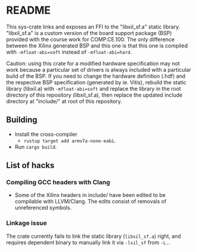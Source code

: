 # README
This sys-crate links and exposes an FFI to the "libxil_sf.a" static library. "libxil_sf.a" is a
custom version of the board support package (BSP) provided with the course work for COMP.CE.100. The
only difference between the Xilinx generated BSP and this one is that this one is compiled with
`-mfloat-abi=soft` instead of `-mfloat-abi=hard`.

Caution: using this crate for a modified hardware specification may not work because a particular
set of drivers is always included with a particular build of the BSP. If you need to change the
hardware definition (.hdf) and the respective BSP specification (generated by ie. Vitis), rebuild
the static library (libxil.a) with `-mfloat-abi=soft` and replace the library in the root directory
of this repository (libxil_sf.a), then replace the updated include directory at "include/" at root
of this repository.

## Building
- Install the cross-compiler
    * `rustup target add armv7a-none-eabi`.
- Run `cargo build`.

## List of hacks

### Compiling GCC headers with Clang
- Some of the Xilinx headers in include/ have been edited to be compilable with LLVM/Clang. The
edits consist of removals of unreferenced symbols.


### Linkage issue
The crate currently fails to link the static library (`libxil_sf.a`) right, and requires dependent
binary to manually link it via `-lxil_sf` from `-L.`.

